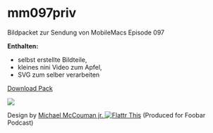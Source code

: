 mm097priv
=========

Bildpacket zur Sendung von MobileMacs Episode 097 

**Enthalten:** 
- selbst erstellte Bildteile, 
- kleines nini Video zum Apfel, 
- SVG zum selber verarbeiten

<a href="https://github.com/McCouman/mm079priv/blob/master/all-MM097-pack.rar?raw=true">Download Pack</a>

<img src="https://raw.github.com/McCouman/mm079priv/master/Fertig.png" />

Design by <a href="https://flattr.com/profile/mccouman">  Michael McCouman jr. <img src="https://a248.e.akamai.net/camo.github.com/739a757846f69c1cc10163619eec008e871b591b/687474703a2f2f6170692e666c617474722e636f6d2f627574746f6e2f666c617474722d62616467652d6c617267652e706e67" alt="Flattr This" title="Flattr This" style="max-width:100%;"></a> 
(Produced for Foobar Podcast)
